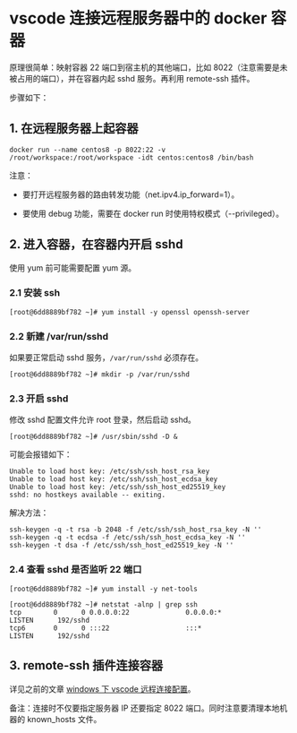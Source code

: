 # vscode 连接远程服务器中的 docker 容器

原理很简单：映射容器 22 端口到宿主机的其他端口，比如 8022（注意需要是未被占用的端口），并在容器内起 sshd 服务。再利用 remote-ssh 插件。

步骤如下：

## 1. 在远程服务器上起容器

```shell
docker run --name centos8 -p 8022:22 -v /root/workspace:/root/workspace -idt centos:centos8 /bin/bash
```
注意：

- 要打开远程服务器的路由转发功能（net.ipv4.ip_forward=1）。

- 要使用 debug 功能，需要在 docker run 时使用特权模式（--privileged）。

## 2. 进入容器，在容器内开启 sshd

使用 yum 前可能需要配置 yum 源。

### 2.1 安装 ssh

```shell
[root@6dd8889bf782 ~]# yum install -y openssl openssh-server
```

### 2.2 新建 /var/run/sshd

如果要正常启动 sshd 服务，`/var/run/sshd` 必须存在。

```shell
[root@6dd8889bf782 ~]# mkdir -p /var/run/sshd
```

### 2.3 开启 sshd

修改 sshd 配置文件允许 root 登录，然后启动 sshd。

```shell
[root@6dd8889bf782 ~]# /usr/sbin/sshd -D &
```

可能会报错如下：

```shell
Unable to load host key: /etc/ssh/ssh_host_rsa_key
Unable to load host key: /etc/ssh/ssh_host_ecdsa_key
Unable to load host key: /etc/ssh/ssh_host_ed25519_key
sshd: no hostkeys available -- exiting.
```

解决方法：

```shell
ssh-keygen -q -t rsa -b 2048 -f /etc/ssh/ssh_host_rsa_key -N ''  
ssh-keygen -q -t ecdsa -f /etc/ssh/ssh_host_ecdsa_key -N ''
ssh-keygen -t dsa -f /etc/ssh/ssh_host_ed25519_key -N ''
```

### 2.4 查看 sshd 是否监听 22 端口

```shell
[root@6dd8889bf782 ~]# yum install -y net-tools

[root@6dd8889bf782 ~]# netstat -alnp | grep ssh
tcp        0      0 0.0.0.0:22              0.0.0.0:*               LISTEN      192/sshd
tcp6       0      0 :::22                   :::*                    LISTEN      192/sshd
```

## 3. remote-ssh 插件连接容器

详见之前的文章 [windows 下 vscode 远程连接配置](./20200615_01.md)。

备注：连接时不仅要指定服务器 IP 还要指定 8022 端口。同时注意要清理本地机器的 known_hosts 文件。
